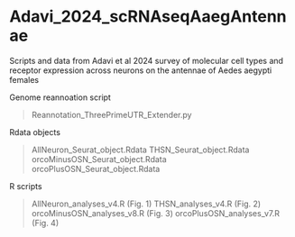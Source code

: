 # Adavi_2024_scRNAseqAaegAntennae
Scripts and data from Adavi et al 2024 survey of molecular cell types and receptor expression across neurons on the antennae of Aedes aegypti females

Genome reannoation script
> Reannotation_ThreePrimeUTR_Extender.py

Rdata objects
> AllNeuron_Seurat_object.Rdata
> THSN_Seurat_object.Rdata
> orcoMinusOSN_Seurat_object.Rdata
> orcoPlusOSN_Seurat_object.Rdata

R scripts
> AllNeuron_analyses_v4.R (Fig. 1)
> THSN_analyses_v4.R (Fig. 2)
> orcoMinusOSN_analyses_v8.R (Fig. 3)
> orcoPlusOSN_analyses_v7.R (Fig. 4)
